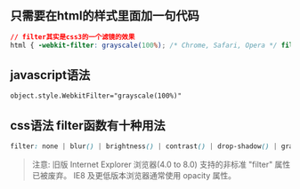 ## 只需要在html的样式里面加一句代码
```css
// filter其实是css3的一个滤镜的效果
html { -webkit-filter: grayscale(100%); /* Chrome, Safari, Opera */ filter: grayscale(100%); }
```

## javascript语法
```
object.style.WebkitFilter="grayscale(100%)"
```

## css语法 filter函数有十种用法

```css
filter: none | blur() | brightness() | contrast() | drop-shadow() | grayscale() | hue-rotate() | invert() | opacity() | saturate() | sepia() | url();
```
> 注意: 旧版 Internet Explorer 浏览器(4.0 to 8.0) 支持的非标准 "filter" 属性已被废弃。 IE8 及更低版本浏览器通常使用 opacity 属性。
